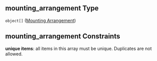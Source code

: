 ## mounting\_arrangement Type

`object[]` ([Mounting Arrangement](iea43_wra_data_model-properties-measurement-location-measurement-location-properties-measurement-point-measurement-point-properties-mounting-arrangement-mounting-arrangement.md))

## mounting\_arrangement Constraints

**unique items**: all items in this array must be unique. Duplicates are not allowed.
